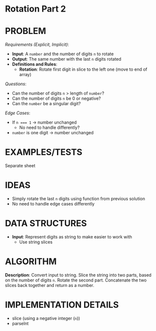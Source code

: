 # Rotation Part 2

# PROBLEM

_Requirements (Explicit, Implicit)_:

- **Input**: A `number` and the number of digits `n` to rotate
- **Output**: The same number with the last `n` digits rotated
- **Definitions and Rules**:
  - **Rotation**: Rotate first digit in slice to the left one (move to end of array)

_Questions_:

- Can the number of digits `n` > length of `number`?
- Can the number of digits `n` be 0 or negative?
- Can the `number` be a singular digit?

_Edge Cases_:

- If `n === 1` -> number unchanged
  - No need to handle differently?
- `number` is one digit -> number unchanged

# EXAMPLES/TESTS

Separate sheet

# IDEAS

- Simply rotate the last `n` digits using function from previous solution
- No need to handle edge cases differently

# DATA STRUCTURES

- **Input**: Represent digits as string to make easier to work with
  - Use string slices

# ALGORITHM

**Description**: Convert input to string. Slice the string into two parts, based on the number of digits `n`. Rotate the second part. Concatenate the two slices back together and return as a number.

# IMPLEMENTATION DETAILS

- slice (using a negative integer (`n`))
- parseInt
